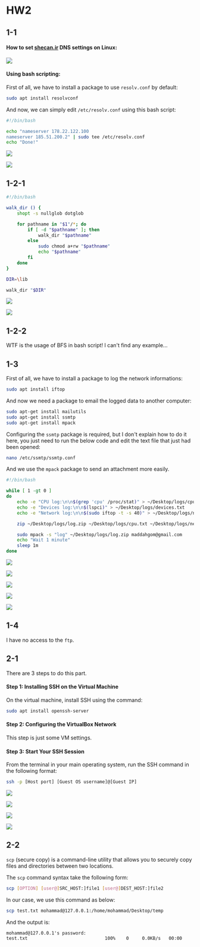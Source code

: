 # HW2

## 1-1

#### How to set [shecan.ir](https://shecan.ir) DNS settings on Linux:

![](images/Screenshot%201401-09-05%20at%2008.35.41.png)

#### Using bash scripting:

First of all, we have to install a package to use `resolv.conf` by default:

```bash
sudo apt install resolvconf
```

And now, we can simply edit `/etc/resolv.conf` using this bash script:

```bash
#!/bin/bash

echo "nameserver 178.22.122.100
nameserver 185.51.200.2" | sudo tee /etc/resolv.conf
echo "Done!"
```

![](images/VirtualBox_Ubuntu2204_26_11_2022_14_55_35.png)

![](images/VirtualBox_Ubuntu2204_26_11_2022_14_56_26.png)

## 1-2-1

```bash
#!/bin/bash

walk_dir () {
    shopt -s nullglob dotglob

    for pathname in "$1"/*; do
        if [ -d "$pathname" ]; then
            walk_dir "$pathname"
        else
            sudo chmod a+rw "$pathname"
            echo "$pathname"
        fi
    done
}

DIR=\lib

walk_dir "$DIR"
```

![](images/VirtualBox_Ubuntu2204_26_11_2022_14_58_46.png)

![](images/VirtualBox_Ubuntu2204_26_11_2022_15_02_31.png)

## 1-2-2

WTF is the usage of BFS in bash script! I can't find any example...

## 1-3

First of all, we have to install a package to log the network informations:

```bash
sudo apt install iftop
```

And now we need a package to email the logged data to another computer:

```bash
sudo apt-get install mailutils
sudo apt-get install ssmtp
sudo apt-get install mpack
```

Configuring the `ssmtp` package is required, but I don't explain how to do it here, you just need to run the below code and edit the text file that just had been opened:

```bash
nano /etc/ssmtp/ssmtp.conf
```

And we use the `mpack` package to send an attachment more easily.

```bash
#!/bin/bash

while [ 1 -gt 0 ]
do
    echo -e "CPU log:\n\n$(grep 'cpu' /proc/stat)" > ~/Desktop/logs/cpu.txt
    echo -e "Devices log:\n\n$(lspci)" > ~/Desktop/logs/devices.txt
    echo -e "Network log:\n\n$(sudo iftop -t -s 40)" > ~/Desktop/logs/network.txt

    zip ~/Desktop/logs/log.zip ~/Desktop/logs/cpu.txt ~/Desktop/logs/network.txt ~/Desktop/logs/devices.txt

    sudo mpack -s "log" ~/Desktop/logs/log.zip maddahgom@gmail.com
    echo "Wait 1 minute"
    sleep 1m
done
```

![](images/VirtualBox_Ubuntu2204_26_11_2022_22_35_47.png)

![](images/VirtualBox_Ubuntu2204_26_11_2022_22_36_17.png)

![](images/VirtualBox_Ubuntu2204_26_11_2022_22_36_24.png)

![](images/VirtualBox_Ubuntu2204_26_11_2022_22_36_31.png)

![](images/VirtualBox_Ubuntu2204_26_11_2022_22_36_40.png)

## 1-4

I have no access to the `ftp`.

## 2-1

There are 3 steps to do this part.

#### Step 1: Installing SSH on the Virtual Machine

On the virtual machine, install SSH using the command:

```bash
sudo apt install openssh-server
```

#### Step 2: Configuring the VirtualBox Network

This step is just some VM settings.

#### Step 3: Start Your SSH Session

From the terminal in your main operating system, run the SSH command in the following format:

```bash
ssh -p [Host port] [Guest OS username]@[Guest IP]
```

![](images/Screenshot%20(9).png)

![](images/Screenshot%20(10).png)

![](images/Screenshot%20(12).png)

![](images/Screenshot%20(13).png)

## 2-2

`scp` (secure copy) is a command-line utility that allows you to securely copy files and directories between two locations.

The `scp` command syntax take the following form:

```bash
scp [OPTION] [user@]SRC_HOST:]file1 [user@]DEST_HOST:]file2
```

In our case, we use this command as below:

```bash
scp test.txt mohammad@127.0.0.1:/home/mohammad/Desktop/temp
```

And the output is:

```
mohammad@127.0.0.1's password:
test.txt                             100%    0     0.0KB/s   00:00
```

